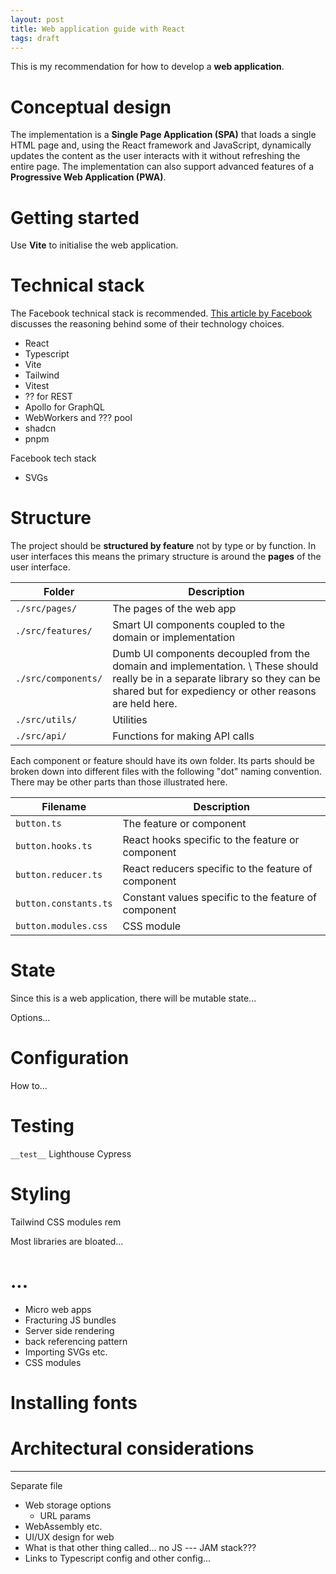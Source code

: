 ```yaml
---
layout: post
title: Web application guide with React
tags: draft
---
```


This is my recommendation for how to develop a **web application**.

# Conceptual design

The implementation is a **Single Page Application (SPA)** that loads a single HTML page and, using the React framework and JavaScript, dynamically updates the content as the user interacts with it without refreshing the entire page.
The implementation can also support advanced features of a **Progressive Web Application (PWA)**.

# Getting started

Use **Vite** to initialise the web application.

# Technical stack

The Facebook technical stack is recommended.
[This article by Facebook](https://engineering.fb.com/2020/05/08/web/facebook-redesign/) discusses the reasoning behind some of their technology choices.

* React
* Typescript
* Vite
* Tailwind
* Vitest
* ?? for REST
* Apollo for GraphQL
* WebWorkers and ??? pool
* shadcn
* pnpm

Facebook tech stack
* SVGs

# Structure

The project should be **structured by feature** not by type or by function.
In user interfaces this means the primary structure is around the **pages** of the user interface.

| Folder | Description |
|-|-|
| `./src/pages/` | The pages of the web app |
| `./src/features/` | Smart UI components coupled to the domain or implementation |
| `./src/components/` | Dumb UI components decoupled from the domain and implementation. \\ These should really be in a separate library so they can be shared but for expediency or other reasons are held here. |
| `./src/utils/` | Utilities |
| `./src/api/` | Functions for making API calls |

Each component or feature should have its own folder.
Its parts should be broken down into different files with the following "dot" naming convention.
There may be other parts than those illustrated here.

| Filename | Description |
|-|-|
| `button.ts` | The feature or component |
| `button.hooks.ts` | React hooks specific to the feature or component |
| `button.reducer.ts` | React reducers specific to the feature of component |
| `button.constants.ts` | Constant values specific to the feature of component |
| `button.modules.css` | CSS module |

# State

Since this is a web application, there will be mutable state...

Options...

# Configuration

How to...

# Testing 

`__test__`
Lighthouse
Cypress

# Styling

Tailwind
CSS modules
rem

Most libraries are bloated...

# ...

* Micro web apps
* Fracturing JS bundles
* Server side rendering
* back referencing pattern
* Importing SVGs etc.
* CSS modules

# Installing fonts

# Architectural considerations

---

Separate file

* Web storage options
    * URL params
* WebAssembly etc.
* UI/UX design for web
* What is that other thing called... no JS --- JAM stack???
* Links to Typescript config and other config...
